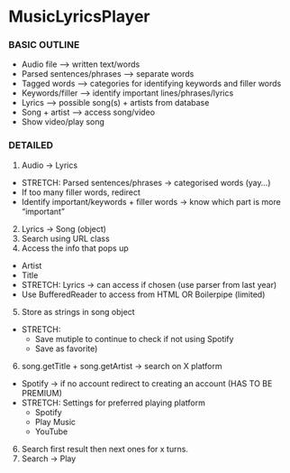 # MusicLyricsPlayer

### BASIC OUTLINE
- Audio file --> written text/words
- Parsed sentences/phrases --> separate words
- Tagged words --> categories for identifying keywords and filler words
- Keywords/filler --> identify important lines/phrases/lyrics
- Lyrics --> possible song(s) + artists from database
- Song + artist --> access song/video
- Show video/play song

### DETAILED
1. Audio → Lyrics
  - STRETCH: Parsed sentences/phrases → categorised words (yay…)
  - If too many filler words, redirect
  - Identify important/keywords + filler words → know which part is more “important” 
2. Lyrics → Song (object)
3. Search using URL class
4. Access the info that pops up
  - Artist
  - Title
  - STRETCH:  Lyrics → can access if chosen (use parser from last year)
  - Use BufferedReader to access from HTML OR Boilerpipe (limited)
5. Store as strings in song object 
  - STRETCH:
      - Save mutiple to continue to check if not using Spotify
      - Save as favorite)
6. song.getTitle + song.getArtist → search on X platform
  - Spotify → if no account redirect to creating an account (HAS TO BE PREMIUM)
  - STRETCH: Settings for preferred playing platform
      - Spotify
      - Play Music
      - YouTube
6. Search first result then next ones for x turns.
7. Search → Play

